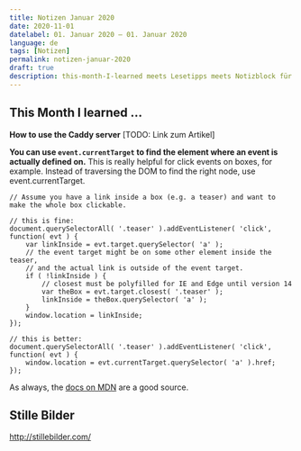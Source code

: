 ```yaml
---
title: Notizen Januar 2020
date: 2020-11-01
datelabel: 01. Januar 2020 – 01. Januar 2020
language: de
tags: [Notizen]
permalink: notizen-januar-2020
draft: true
description: this-month-I-learned meets Lesetipps meets Notizblock für Mai 2020
---
```



## This Month I learned ...



**How to use the Caddy server** [TODO: Link zum Artikel]

**You can use `event.currentTarget` to find the element where an event is actually defined on.** This is really helpful for click events on boxes, for example. Instead of traversing the DOM to find the right node, use event.currentTarget.

```
// Assume you have a link inside a box (e.g. a teaser) and want to make the whole box clickable.

// this is fine:
document.querySelectorAll( '.teaser' ).addEventListener( 'click', function( evt ) {
	var linkInside = evt.target.querySelector( 'a' );
	// the event target might be on some other element inside the teaser,
	// and the actual link is outside of the event target.
	if ( !linkInside ) {
		// closest must be polyfilled for IE and Edge until version 14
		var theBox = evt.target.closest( '.teaser' );
		linkInside = theBox.querySelector( 'a' );
	}
	window.location = linkInside;
});

// this is better:
document.querySelectorAll( '.teaser' ).addEventListener( 'click', function( evt ) {
    window.location = evt.currentTarget.querySelector( 'a' ).href;
});

```

As always, the [docs on MDN](https://developer.mozilla.org/en-US/docs/Web/API/Event/currentTarget) are a good source.



## Stille Bilder

http://stillebilder.com/
